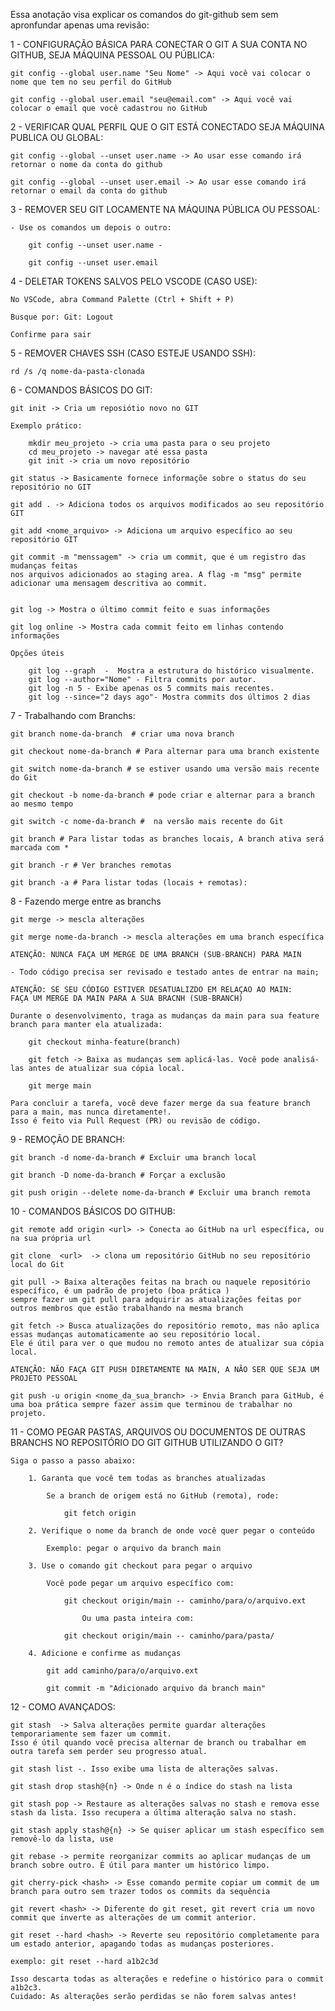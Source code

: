 Essa anotação visa explicar os comandos do git-github sem sem apronfundar
apenas uma revisão:


1 - CONFIGURAÇÃO BÁSICA PARA CONECTAR O GIT A SUA CONTA NO GITHUB, SEJA MÁQUINA PESSOAL OU PÚBLICA: 

    git config --global user.name "Seu Nome" -> Aqui você vai colocar o nome que tem no seu perfil do GitHub

    git config --global user.email "seu@email.com" -> Aqui você vai colocar o email que você cadastrou no GitHub

2 - VERIFICAR QUAL PERFIL QUE O GIT ESTÁ CONECTADO SEJA MÁQUINA PUBLICA OU GLOBAL:

    git config --global --unset user.name -> Ao usar esse comando irá retornar o nome da conta do github

    git config --global --unset user.email -> Ao usar esse comando irá retornar o email da conta do github

3 - REMOVER SEU GIT LOCAMENTE NA MÁQUINA PÚBLICA OU PESSOAL:

    - Use os comandos um depois o outro:

        git config --unset user.name -
        
        git config --unset user.email 
    

4 - DELETAR TOKENS SALVOS PELO VSCODE (CASO USE):

    No VSCode, abra Command Palette (Ctrl + Shift + P)

    Busque por: Git: Logout

    Confirme para sair

5 - REMOVER CHAVES SSH (CASO ESTEJE USANDO SSH):

    rd /s /q nome-da-pasta-clonada

6 - COMANDOS BÁSICOS DO GIT:

    git init -> Cria um reposiótio novo no GIT

    Exemplo prático:

        mkdir meu_projeto -> cria uma pasta para o seu projeto
        cd meu_projeto -> navegar até essa pasta 
        git init -> cria um novo repositório 

    git status -> Basicamente fornece informaçõe sobre o status do seu repositório no GIT

    git add . -> Adiciona todos os arquivos modificados ao seu repositório GIT

    git add <nome_arquivo> -> Adiciona um arquivo específico ao seu repositório GIT

    git commit -m "menssagem" -> cria um commit, que é um registro das mudanças feitas 
    nos arquivos adicionados ao staging area. A flag -m "msg" permite adicionar uma mensagem descritiva ao commit.


    git log -> Mostra o último commit feito e suas informações 
 
    git log online -> Mostra cada commit feito em linhas contendo informações 

    Opções úteis

        git log --graph  -  Mostra a estrutura do histórico visualmente.
        git log --author="Nome" - Filtra commits por autor.
        git log -n 5 - Exibe apenas os 5 commits mais recentes.
        git log --since="2 days ago"- Mostra commits dos últimos 2 dias


7 - Trabalhando com Branchs:

    git branch nome-da-branch  # criar uma nova branch

    git checkout nome-da-branch # Para alternar para uma branch existente

    git switch nome-da-branch # se estiver usando uma versão mais recente do Git

    git checkout -b nome-da-branch # pode criar e alternar para a branch ao mesmo tempo

    git switch -c nome-da-branch #  na versão mais recente do Git

    git branch # Para listar todas as branches locais, A branch ativa será marcada com *

    git branch -r # Ver branches remotas
 
    git branch -a # Para listar todas (locais + remotas):

8 - Fazendo merge entre as branchs

    git merge -> mescla alterações

    git merge nome-da-branch -> mescla alterações em uma branch específica

    ATENÇÃO: NUNCA FAÇA UM MERGE DE UMA BRANCH (SUB-BRANCH) PARA MAIN

    - Todo código precisa ser revisado e testado antes de entrar na main;

    ATENÇÃO: SE SEU CÓDIGO ESTIVER DESATUALIZDO EM RELAÇAO AO MAIN:
    FAÇA UM MERGE DA MAIN PARA A SUA BRACNH (SUB-BRANCH)

    Durante o desenvolvimento, traga as mudanças da main para sua feature branch para manter ela atualizada:

        git checkout minha-feature(branch)
        
        git fetch -> Baixa as mudanças sem aplicá-las. Você pode analisá-las antes de atualizar sua cópia local.
        
        git merge main

    Para concluir a tarefa, você deve fazer merge da sua feature branch para a main, mas nunca diretamente!. 
    Isso é feito via Pull Request (PR) ou revisão de código.

9 - REMOÇÃO DE BRANCH:

    git branch -d nome-da-branch # Excluir uma branch local

    git branch -D nome-da-branch # Forçar a exclusão

    git push origin --delete nome-da-branch # Excluir uma branch remota

10 - COMANDOS BÁSICOS DO GITHUB:

    git remote add origin <url> -> Conecta ao GitHub na url específica, ou na sua própria url
    
    git clone  <url>  -> clona um repositório GitHub no seu repositório local do Git

    git pull -> Baixa alterações feitas na brach ou naquele repositório específico, é um padrão de projeto (boa prática )
    sempre fazer um git pull para adquirir as atualizações feitas por outros membros que estão trabalhando na mesma branch 

    git fetch -> Busca atualizações do repositório remoto, mas não aplica essas mudanças automaticamente ao seu repositório local. 
    Ele é útil para ver o que mudou no remoto antes de atualizar sua cópia local.
   
    ATENÇÃO: NÃO FAÇA GIT PUSH DIRETAMENTE NA MAIN, A NÃO SER QUE SEJA UM PROJETO PESSOAL

    git push -u origin <nome_da_sua_branch> -> Envia Branch para GitHub, é uma boa prática sempre fazer assim que terminou de trabalhar no projeto.
     


11 - COMO PEGAR PASTAS, ARQUIVOS OU DOCUMENTOS DE OUTRAS BRANCHS NO REPOSITÓRIO DO GIT GITHUB UTILIZANDO O GIT?

    Siga o passo a passo abaixo:

        1. Garanta que você tem todas as branches atualizadas
        
            Se a branch de origem está no GitHub (remota), rode:

                git fetch origin

        2. Verifique o nome da branch de onde você quer pegar o conteúdo

            Exemplo: pegar o arquivo da branch main

        3. Use o comando git checkout para pegar o arquivo

            Você pode pegar um arquivo específico com:

                git checkout origin/main -- caminho/para/o/arquivo.ext
        
                    Ou uma pasta inteira com:
        
                git checkout origin/main -- caminho/para/pasta/

        4. Adicione e confirme as mudanças

            git add caminho/para/o/arquivo.ext

            git commit -m "Adicionado arquivo da branch main"



12 - COMO AVANÇADOS:

    git stash  -> Salva alterações permite guardar alterações temporariamente sem fazer um commit. 
    Isso é útil quando você precisa alternar de branch ou trabalhar em outra tarefa sem perder seu progresso atual.

    git stash list -. Isso exibe uma lista de alterações salvas. 

    git stash drop stash@{n} -> Onde n é o índice do stash na lista

    git stash pop -> Restaure as alterações salvas no stash e remova esse stash da lista. Isso recupera a última alteração salva no stash.
    
    git stash apply stash@{n} -> Se quiser aplicar um stash específico sem removê-lo da lista, use
    
    git rebase -> permite reorganizar commits ao aplicar mudanças de um branch sobre outro. É útil para manter um histórico limpo.
    
    git cherry-pick <hash> -> Esse comando permite copiar um commit de um branch para outro sem trazer todos os commits da sequência
    
    git revert <hash> -> Diferente do git reset, git revert cria um novo commit que inverte as alterações de um commit anterior.

    git reset --hard <hash> -> Reverte seu repositório completamente para um estado anterior, apagando todas as mudanças posteriores. 

    exemplo: git reset --hard a1b2c3d

    Isso descarta todas as alterações e redefine o histórico para o commit a1b2c3. 
    Cuidado: As alterações serão perdidas se não forem salvas antes!
